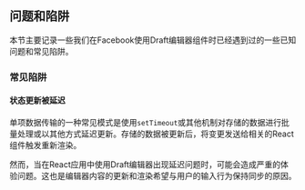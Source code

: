 ## 问题和陷阱

本节主要记录一些我们在Facebook使用Draft编辑器组件时已经遇到过的一些已知问题和常见陷阱。

### 常见陷阱

#### 状态更新被延迟

单项数据传输的一种常见模式是使用`setTimeout`或其他机制对存储的数据进行批量处理或以其他方式延迟更新。存储的数据被更新后，将变更发送给相关的React组件触发重新渲染。

然而，当在React应用中使用Draft编辑器出现延迟问题时，可能会造成严重的体验问题。这也是编辑器内容的更新和渲染希望与用户的输入行为保持同步的原因。

